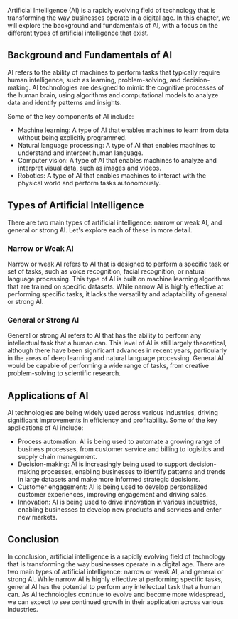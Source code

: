 
Artificial Intelligence (AI) is a rapidly evolving field of technology that is transforming the way businesses operate in a digital age. In this chapter, we will explore the background and fundamentals of AI, with a focus on the different types of artificial intelligence that exist.

Background and Fundamentals of AI
---------------------------------

AI refers to the ability of machines to perform tasks that typically require human intelligence, such as learning, problem-solving, and decision-making. AI technologies are designed to mimic the cognitive processes of the human brain, using algorithms and computational models to analyze data and identify patterns and insights.

Some of the key components of AI include:

* Machine learning: A type of AI that enables machines to learn from data without being explicitly programmed.
* Natural language processing: A type of AI that enables machines to understand and interpret human language.
* Computer vision: A type of AI that enables machines to analyze and interpret visual data, such as images and videos.
* Robotics: A type of AI that enables machines to interact with the physical world and perform tasks autonomously.

Types of Artificial Intelligence
--------------------------------

There are two main types of artificial intelligence: narrow or weak AI, and general or strong AI. Let's explore each of these in more detail.

### Narrow or Weak AI

Narrow or weak AI refers to AI that is designed to perform a specific task or set of tasks, such as voice recognition, facial recognition, or natural language processing. This type of AI is built on machine learning algorithms that are trained on specific datasets. While narrow AI is highly effective at performing specific tasks, it lacks the versatility and adaptability of general or strong AI.

### General or Strong AI

General or strong AI refers to AI that has the ability to perform any intellectual task that a human can. This level of AI is still largely theoretical, although there have been significant advances in recent years, particularly in the areas of deep learning and natural language processing. General AI would be capable of performing a wide range of tasks, from creative problem-solving to scientific research.

Applications of AI
------------------

AI technologies are being widely used across various industries, driving significant improvements in efficiency and profitability. Some of the key applications of AI include:

* Process automation: AI is being used to automate a growing range of business processes, from customer service and billing to logistics and supply chain management.
* Decision-making: AI is increasingly being used to support decision-making processes, enabling businesses to identify patterns and trends in large datasets and make more informed strategic decisions.
* Customer engagement: AI is being used to develop personalized customer experiences, improving engagement and driving sales.
* Innovation: AI is being used to drive innovation in various industries, enabling businesses to develop new products and services and enter new markets.

Conclusion
----------

In conclusion, artificial intelligence is a rapidly evolving field of technology that is transforming the way businesses operate in a digital age. There are two main types of artificial intelligence: narrow or weak AI, and general or strong AI. While narrow AI is highly effective at performing specific tasks, general AI has the potential to perform any intellectual task that a human can. As AI technologies continue to evolve and become more widespread, we can expect to see continued growth in their application across various industries.
